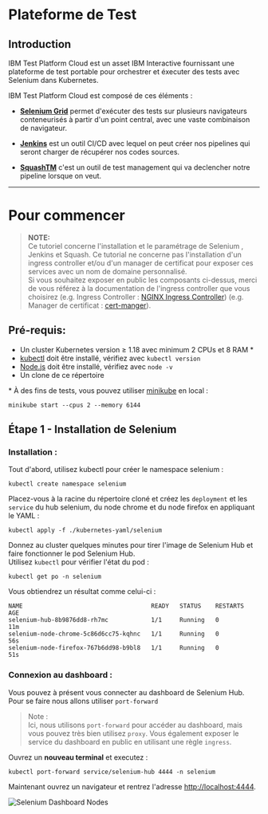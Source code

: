 # Plateforme de Test

## Introduction

IBM Test Platform Cloud est un asset IBM Interactive fournissant une plateforme de test portable pour orchestrer et éxecuter des tests avec Selenium dans Kubernetes.

IBM Test Platform Cloud est composé de ces éléments :

-   **[Selenium Grid](https://www.selenium.dev/documentation/en/grid/)** permet d'exécuter des tests sur plusieurs navigateurs conteneurisés à partir d'un point central, avec une vaste combinaison de navigateur.

-   **[Jenkins](https://www.jenkins.io)** est un outil CI/CD avec lequel on peut créer nos pipelines qui seront charger de récupérer nos codes sources.

- **[SquashTM](https://www.squashtest.com/product-squash-tm)** c'est un outil de test management qui va declencher notre pipeline lorsque on veut.
 

---

# Pour commencer

> **NOTE:**  
> Ce tutoriel concerne l'installation et le paramétrage de Selenium , Jenkins et Squash. Ce tutorial ne concerne pas l'installation d'un ingress controller et/ou d'un manager de certificat pour exposer ces services avec un nom de domaine personnalisé.  
> Si vous souhaitez exposer en public les composants ci-dessus, merci de vous référez à la documentation de l'ingress controller que vous choisirez (e.g. Ingress Controller : [NGINX Ingress Controller](https://kubernetes.github.io/ingress-nginx/)) (e.g. Manager de certificat : [cert-manger](https://cert-manager.io/docs/)).


## Pré-requis:

-   Un cluster Kubernetes version ≥ 1.18 avec minimum 2 CPUs et 8 RAM \*
-   [kubectl](https://kubernetes.io/docs/tasks/tools/) doit être installé, vérifiez avec `kubectl version`
-   [Node.js](https://nodejs.org/en/) doit être installé, vérifiez avec `node -v`
-   Un clone de ce répertoire

\* À des fins de tests, vous pouvez utiliser [minikube](https://github.com/kubernetes/minikube) en local :

```
minikube start --cpus 2 --memory 6144
```

## Étape 1 - Installation de Selenium

### Installation :

Tout d'abord, utilisez kubectl pour créer le namespace selenium :

```
kubectl create namespace selenium
```

Placez-vous à la racine du répertoire cloné et créez les `deployment` et les `service` du hub selenium, du node chrome et du node firefox en appliquant le YAML :

```
kubectl apply -f ./kubernetes-yaml/selenium
```

Donnez au cluster quelques minutes pour tirer l'image de Selenium Hub et faire fonctionner le pod Selenium Hub.  
Utilisez `kubectl` pour vérifier l'état du pod :

```
kubectl get po -n selenium
```

Vous obtiendrez un résultat comme celui-ci :

```
NAME                                    READY   STATUS    RESTARTS   AGE
selenium-hub-8b9876dd8-rh7mc            1/1     Running   0          11m
selenium-node-chrome-5c86d6cc75-kqhnc   1/1     Running   0          56s
selenium-node-firefox-767b6dd98-b9bl8   1/1     Running   0          51s
```

### Connexion au dashboard :

Vous pouvez à présent vous connecter au dashboard de Selenium Hub.  
Pour se faire nous allons utiliser `port-forward`

> Note :  
> Ici, nous utilisons `port-forward` pour accéder au dashboard, mais vous pouvez très bien utilisez `proxy`.
> Vous également exposer le service du dashboard en public en utilisant une règle `ingress`.

Ouvrez un **nouveau terminal** et executez :

```
kubectl port-forward service/selenium-hub 4444 -n selenium
```

Maintenant ouvrez un navigateur et rentrez l'adresse [http://localhost:4444](http://localhost:4444).

![Selenium Dashboard Nodes](./images/selenium-hub-nodes.png)
